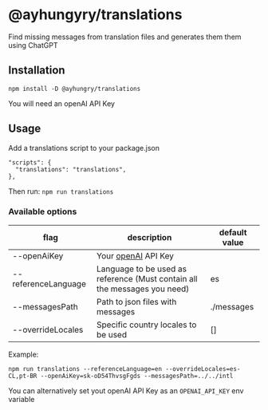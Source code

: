 # @ayhungyry/translations

Find missing messages from translation files and generates them them using ChatGPT

## Installation

`npm install -D @ayhungry/translations`

You will need an openAI API Key

## Usage

Add a translations script to your package.json

```
"scripts": {
  "translations": "translations",
},
```

Then run: `npm run translations`

### Available options

| flag  | description  | default value  |
|---|---|---|
| --openAiKey  |  Your [openAI](https://openai.com/) API Key |   |
| --referenceLanguage  | Language to be used as reference (Must contain all the messages you need)  | es  |
|  --messagesPath | Path to json files with messages  | ./messages  |
|  --overrideLocales | Specific country locales to be used  | [] |

Example:

`npm run translations --referenceLanguage=en --overrideLocales=es-CL,pt-BR --openAiKey=sk-oD54ThvsgFgds --messagesPath=../../intl`

You can alternatively set yout openAI API Key as an `OPENAI_API_KEY` env variable
